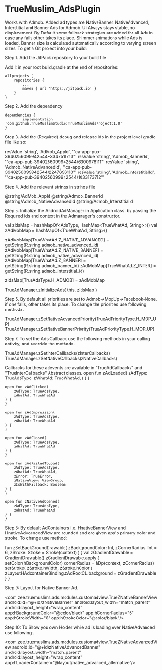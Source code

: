 # TrueMuslim_AdsPlugin
Works with Admob.
Added ad types are NativeBanner, NativeAdvanced, Interstitial and Banner Ads for Admob.
Ui Always stays stable, no displacement.
By Default some fallback strategies are added for all Ads in case any fails other takes its place.
Shimmer animations while Ads is loaded.
Banner size is calculated automatically according to varying screen sizes.
To get a Git project into your build:

Step 1. Add the JitPack repository to your build file

Add it in your root build.gradle at the end of repositories:

	allprojects {
		repositories {
			...
			maven { url 'https://jitpack.io' }
		}
	}
	
Step 2. Add the dependency

	dependencies {
	        implementation 'com.github.TrueMuslimStudio:TrueMuslimAdsProject:1.0'
	}
	
Step 3. Add the (Required) debug and release ids in the project level gradle file like so:

resValue 'string', 'AdMob_AppId', '"ca-app-pub-3940256099942544~3347511713"'
resValue 'string', 'Admob_BannerId', '"ca-app-pub-3940256099942544/6300978111"'
resValue 'string', 'Admob_NativeAdvancedId', '"ca-app-pub-3940256099942544/2247696110"'
resValue 'string', 'Admob_InterstitialId', '"ca-app-pub-3940256099942544/1033173712"'

Step 4. Add the relevant strings in strings file

 <string name="admob_app_id">@string/AdMob_AppId</string>
 <string name="admob_banner_id">@string/Admob_BannerId</string>
 <string name="admob_native_advanced_id">@string/Admob_NativeAdvancedId</string>
 <string name="admob_interstitial_id">@string/Admob_InterstitialId</string>
 
Step 5. Initialize the AndroidAdManager in Application class. by passing the Required
ids and context in the Admanager's constructor.

 val zIdsMap = hashMapOf<AdsType, HashMap<TrueWhatAd, String>>()
 val zAdMobMap = hashMapOf<TrueWhatAd, String>()

 zAdMobMap[TrueWhatAd.Z_NATIVE_ADVANCED] = getString(R.string.admob_native_advanced_id)
 zAdMobMap[TrueWhatAd.Z_NATIVE_BANNER] = getString(R.string.admob_native_advanced_id)
 zAdMobMap[TrueWhatAd.Z_BANNER] = getString(R.string.admob_banner_id)
 zAdMobMap[TrueWhatAd.Z_INTER] = getString(R.string.admob_interstitial_id)


 zIdsMap[TrueAdsType.H_ADMOB] = zAdMobMap

 TrueAdManager.zInitializeAds(
        this,
        zIdsMap
    )
    
Step 6. By default all priorities are set to Admob->MopUp->Facebook-None. if one fails,
other takes its place. To change the priorities use following methods:

TrueAdManager.zSetNativeAdvancedPriority(TrueAdPriorityType.H_MOP_UP)
TrueAdManager.zSetNativeBannerPriority(TrueAdPriorityType.H_MOP_UP) 

Step 7. To set the Ads Callback use the following methods in your calling activity, and override the methods.

TrueAdManager.zSetInterCallbacks(zInterCallbacks)
TrueAdManager.zSetNativeCallbacks(zNativeCallbacks)

Callbacks for these adevents are available in "TrueAdCallbacks" and "TrueInterCallbacks" Abstract classes.
open fun zAdLoaded(
        zAdType: TrueAdsType,
        zWhatAd: TrueWhatAd,
    ) {
    }

    open fun zAdClicked(
        zAdType: TrueAdsType,
        zWhatAd: TrueWhatAd
    ) {
    }

    open fun zAdImpression(
        zAdType: TrueAdsType,
        zWhatAd: TrueWhatAd
    ) {
    }

    open fun zAdClosed(
        zAdType: TrueAdsType,
        zWhatAd: TrueWhatAd
    ) {
    }

    open fun zAdFailedToLoad(
        zAdType: TrueAdsType,
        zWhatAd: TrueWhatAd,
        zError: TrueError,
        zNativeView: ViewGroup,
        zIsWithFallback: Boolean
    ) {
    }

    open fun zNativeAdOpened(
        zAdType: TrueAdsType,
        zWhatAd: TrueWhatAd
    ) {
    }
    
Step 8: By default AdContainers i.e. HnativeBannerView and HnativeAdvacncedView are rounded and
are given app's primary color and stroke. To change use method:

fun zSetBackGroundDrawable(
    zBackgroundColor: Int,
    zCornerRadius: Int = 6,
    zStroke: Stroke = Stroke(context)
) {
    val zGradientDrawable = GradientDrawable()
    zGradientDrawable.apply {
        setColor(hBackgroundColor)
        cornerRadius = hDp(context, zCornerRadius)
        setStroke(
            zStroke.hWidth,
            zStroke.hColor
        )
        zLayoutHAdcontainerBinding.zAdRootCL.background = zGradientDrawable
    }
}

Step 9: Layout for Native Banner Ad.

 <com.zee.truemuslims.ads.modules.customadview.TrueZNativeBannerView
 android:id="@+id/zNativeBanner"
 android:layout_width="match_parent"
 android:layout_height="wrap_content"
 app:hBackgroundColor="@color/black"
 app:hCornerRadius="6"
 app:hStrokeWidth="6"
 app:hStrokeColor="@color/black"/>
 
 Step 10: To Show you own Holder while ad is loading over NativeAdvanced use following:.
 
 <com.zee.truemuslims.ads.modules.customadview.TrueZNativeAdvancedView
        android:id="@+id/zNativeAdvancedBanner"
        android:layout_width="match_parent"
        android:layout_height="wrap_content"
        app:hLoaderContainer="@layout/native_advanced_alternative"/>
